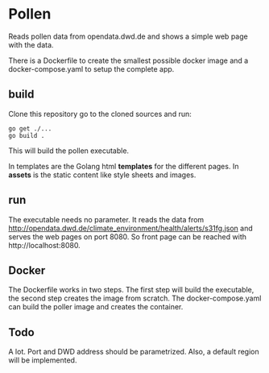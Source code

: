 # Pollen

Reads pollen data from opendata.dwd.de and shows a simple web page with the data.

There is a Dockerfile to create the smallest possible docker image and a docker-compose.yaml to setup the complete app.

## build

Clone this repository go to the cloned sources and run:

    go get ./...
    go build .

This will build the pollen executable.

In templates are the Golang html **templates** for the different pages. In **assets** is the static content like style sheets and images. 

## run

The executable needs no parameter. It reads the data from http://opendata.dwd.de/climate_environment/health/alerts/s31fg.json and serves the web pages on port 8080. So front page can be reached with http://localhost:8080.

## Docker

The Dockerfile works in two steps. The first step will build the executable, the second step creates the image from scratch.
The docker-compose.yaml can build the poller image and creates the container.

## Todo

A lot. Port and DWD address should be parametrized. Also, a default region will be implemented.
